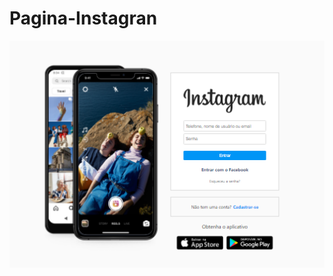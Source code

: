 # Pagina-Instagran


<img src="https://github.com/ItaloTambacha/Pagina-Instagran/blob/master/img/Pagina%20Instagram.png?raw=true"/>
